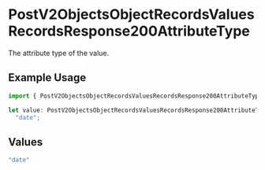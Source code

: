 # PostV2ObjectsObjectRecordsValuesRecordsResponse200AttributeType

The attribute type of the value.

## Example Usage

```typescript
import { PostV2ObjectsObjectRecordsValuesRecordsResponse200AttributeType } from "attio-js/models/operations";

let value: PostV2ObjectsObjectRecordsValuesRecordsResponse200AttributeType =
  "date";
```

## Values

```typescript
"date"
```